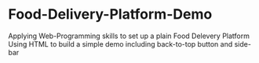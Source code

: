 # Food-Delivery-Platform-Demo
Applying Web-Programming skills to set up a plain Food Delevery Platform
Using HTML to build a simple demo including back-to-top button and side-bar
